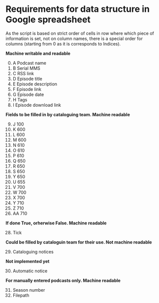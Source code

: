 # Requirements for data structure in Google spreadsheet 

As the script is based on  strict order of cells in row where which piece of information is set, not on column names, there is a special order for columns (starting from 0 as it is corresponds to Indices).

**Machine writable and readable**

0. A Podcast name
1. B Serial MMS
2. C RSS link
3. D Episode title
4. E Episode description
5. F Episode link
6. G Episode date
7. H Tags
8. I Episode download link

**Fields to be filled in by cataloguing team. Machine readable**

9. J 100
10. K 600
11. L 600
12. M 600
13. N 610
14. O 610
16. P 610
17. Q 650
18. R 650
19. S 650
20. Y 650
21. U 655
22. V 700
23. W 700
24. X 700
25. Y 710
26. Z 710
27. AA 710

**If done True, orherwise False. Machine readable**

28. Tick

**Could be filled by cataloguin team for their use. Not machine readable**

29. Cataloguing notices

**Not implemented yet**

30. Automatic notice

**For manually entered podcasts only. Machine readable**

31. Season number
32. Filepath								
